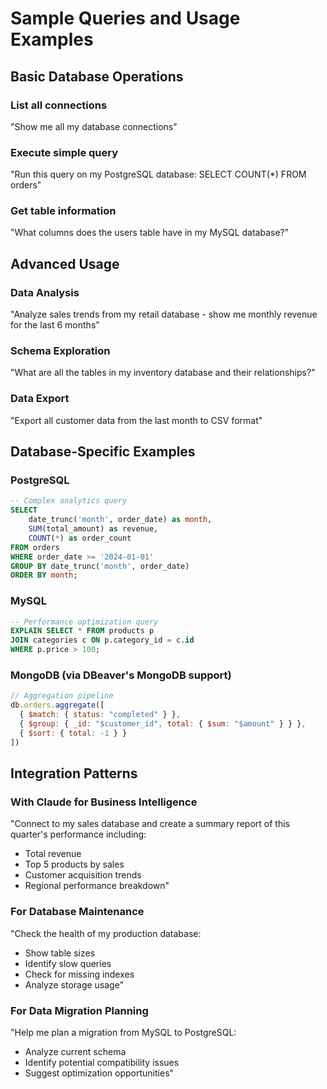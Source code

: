 # Sample Queries and Usage Examples

## Basic Database Operations

### List all connections
"Show me all my database connections"

### Execute simple query
"Run this query on my PostgreSQL database: SELECT COUNT(*) FROM orders"

### Get table information
"What columns does the users table have in my MySQL database?"

## Advanced Usage

### Data Analysis
"Analyze sales trends from my retail database - show me monthly revenue for the last 6 months"

### Schema Exploration
"What are all the tables in my inventory database and their relationships?"

### Data Export
"Export all customer data from the last month to CSV format"

## Database-Specific Examples

### PostgreSQL
```sql
-- Complex analytics query
SELECT 
    date_trunc('month', order_date) as month,
    SUM(total_amount) as revenue,
    COUNT(*) as order_count
FROM orders 
WHERE order_date >= '2024-01-01'
GROUP BY date_trunc('month', order_date)
ORDER BY month;
```

### MySQL
```sql
-- Performance optimization query
EXPLAIN SELECT * FROM products p
JOIN categories c ON p.category_id = c.id
WHERE p.price > 100;
```

### MongoDB (via DBeaver's MongoDB support)
```javascript
// Aggregation pipeline
db.orders.aggregate([
  { $match: { status: "completed" } },
  { $group: { _id: "$customer_id", total: { $sum: "$amount" } } },
  { $sort: { total: -1 } }
])
```

## Integration Patterns

### With Claude for Business Intelligence
"Connect to my sales database and create a summary report of this quarter's performance including:
- Total revenue
- Top 5 products by sales
- Customer acquisition trends
- Regional performance breakdown"

### For Database Maintenance
"Check the health of my production database:
- Show table sizes
- Identify slow queries
- Check for missing indexes
- Analyze storage usage"

### For Data Migration Planning
"Help me plan a migration from MySQL to PostgreSQL:
- Analyze current schema
- Identify potential compatibility issues
- Suggest optimization opportunities"
